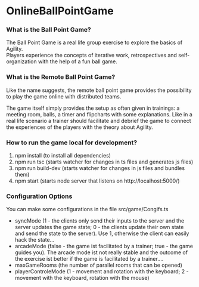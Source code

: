 # OnlineBallPointGame

<h3>What is the Ball Point Game?</h3> 

The Ball Point Game is a real life group exercise to explore the basics of Agility. <br />
Players experience the concepts of iterative work, retrospectives and self-organization with the help of
a fun ball game.

<h3>What is the Remote Ball Point Game?</h3> 

Like the name suggests, the remote ball point game provides the possibility to play the game online
with distributed teams. <br />

The game itself simply provides the setup as often given in trainings: a meeting room, balls, a timer
and flipcharts with some explanations.
Like in a real life scenario a trainer should facilitate and debrief the game to connect the experiences
of the players with the theory about Agility.

<h3>How to run the game local for development?</h3> 

<ol>
  <li> npm install (to install all dependencies)</li>
  <li> npm run tsc (starts watcher for changes in ts files and generates js files) </li>
  <li> npm run build-dev (starts watcher for changes in js files and bundles them) </li>
  <li> npm start (starts node server that listens on http://localhost:5000/) </li>
</ol>

<h3>Configuration Options</h3> 

You can make some configurations in the file src/game/Congifs.ts

<ul>
  <li>syncMode (1 - the clients only send their inputs to the server and the server updates the game state; 0 - the clients update their own state and send the state to the server). Use 1, otherwise the client can easily hack the state... </li>
   <li>arcadeMode (false - the game ist facilitated by a trainer; true - the game guides you). The arcade mode ist not really stable and the outcome of the exercise ist better if the game is facilitated by a trainer....</li>
  <li>maxGameRooms (the number of parallel rooms that can be opened)</li>
  <li>playerControleMode (1 - movement and rotation with the keyboard; 2 - movement with the keyboard, rotation with the mouse) </li>
</ul>
